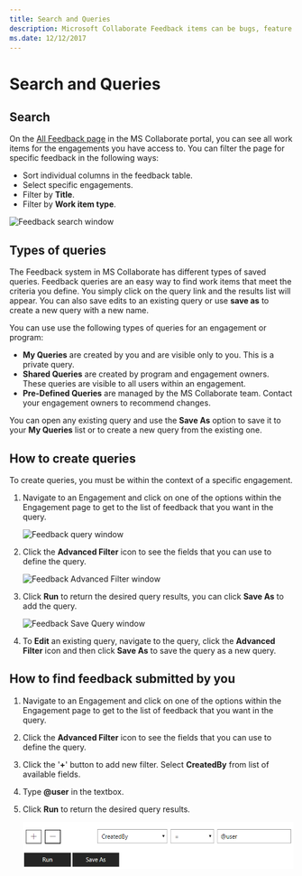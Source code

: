 ```yaml
---
title: Search and Queries
description: Microsoft Collaborate Feedback items can be bugs, feature requests or any task associated with an engagement. Feedback forms can be customized based on each engagement. 
ms.date: 12/12/2017 
---
```


# Search and Queries

## Search

On the [All Feedback page](//developer.microsoft.com/dashboard/collaborate/feedback/bugs) in the MS Collaborate portal, you can see all work items for the engagements you have access to.  You can filter the page for specific feedback in the following ways:
-  Sort individual columns in the feedback table.
-  Select specific engagements.
-  Filter by **Title**.
-  Filter by **Work item type**.

![Feedback search window](images/feedback-search.png)


## Types of queries

The Feedback system in MS Collaborate has different types of saved queries.  Feedback queries are an easy way to find work items that meet the criteria you define.  You simply click on the query link and the results list will appear.  You can also save edits to an existing query or use **save as** to create a new query with a new name.

You can use use the following types of queries for an engagement or program:
- **My Queries** are created by you and are visible only to you. This is a private query.
- **Shared Queries** are created by program and engagement owners. These queries are visible to all users within an engagement.
- **Pre-Defined Queries** are managed by the MS Collaborate team.  Contact your engagement owners to recommend changes.

You can open any existing query and use the **Save As** option to save it to your **My Queries** list or to create a new query from the existing one.

## How to create queries

To create queries, you must be within the context of a specific engagement.  

1. Navigate to an Engagement and click on one of the options within the Engagement page to get to the list of feedback that you want in the query.

   ![Feedback query window](images/create-feedback-query.png)

2. Click the **Advanced Filter** icon to see the fields that you can use to define the query. 

   ![Feedback Advanced Filter window](images/feedback-advanced-filter.png)

3. Click **Run** to return the desired query results, you can click **Save As** to add the query.

   ![Feedback Save Query window](images/feedback-query-save.png)

4. To **Edit** an existing query, navigate to the query, click the **Advanced Filter** icon and then click **Save As** to save the query as a new query.

## How to find feedback submitted by you

1. Navigate to an Engagement and click on one of the options within the Engagement page to get to the list of feedback that you want in the query.

2. Click the **Advanced Filter** icon to see the fields that you can use to define the query.

3. Click the '**+**' button to add new filter. Select **CreatedBy** from list of available fields.

4. Type <strong>@user</strong> in the textbox.

5. Click **Run** to return the desired query results.

   ![Feedback Created by Me](images/feedback-created-by-me.png)
  
  
